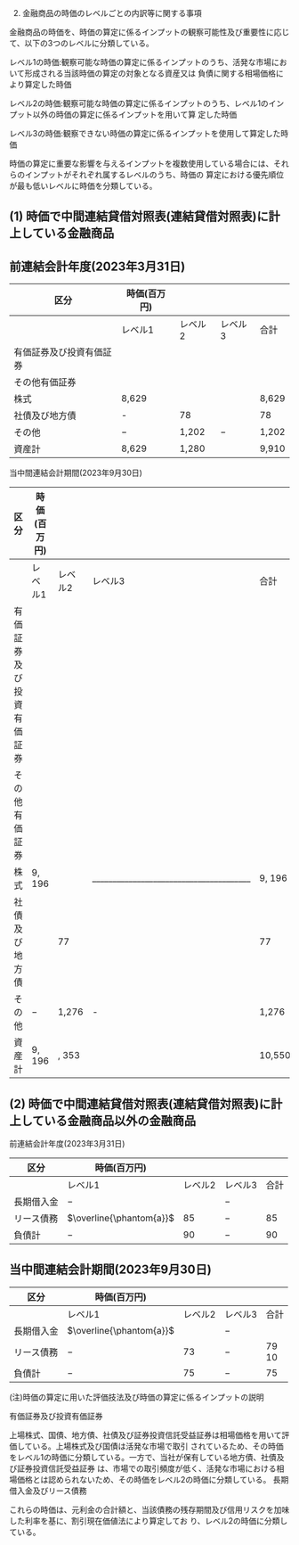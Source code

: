2. 金融商品の時価のレベルごとの内訳等に関する事項

金融商品の時価を、時価の算定に係るインプットの観察可能性及び重要性に応じて、以下の3つのレベルに分類している。

レベル1の時価:観察可能な時価の算定に係るインプットのうち、活発な市場において形成される当該時価の算定の対象となる資産又は 負債に関する相場価格により算定した時価

レベル2の時価:観察可能な時価の算定に係るインプットのうち、レベル1のインプット以外の時価の算定に係るインプットを用いて算 定した時価

レベル3の時価:観察できない時価の算定に係るインプットを使用して算定した時価

時価の算定に重要な影響を与えるインプットを複数使用している場合には、それらのインプットがそれぞれ属するレベルのうち、時価の 算定における優先順位が最も低いレベルに時価を分類している。

## (1) 時価で中間連結貸借対照表(連結貸借対照表)に計上している金融商品

## 前連結会計年度(2023年3月31日)

| 区分           | 時価(百万円) |       |      |       |
|--------------|---------|-------|------|-------|
|              | レベル1    | レベル2  | レベル3 | 合計    |
| 有価証券及び投資有価証券 |         |       |      |       |
| その他有価証券      |         |       |      |       |
| 株式           | 8,629   |       |      | 8,629 |
| 社債及び地方債      | -       | 78    |      | 78    |
| その他          | $-$     | 1,202 | $-$  | 1,202 |
| 資産計          | 8,629   | 1,280 |      | 9,910 |

当中間連結会計期間(2023年9月30日)

| 区分           | 時価(百万円) |       |                                         |        |
|--------------|---------|-------|-----------------------------------------|--------|
|              | レベル1    | レベル2  | レベル3                                    | 合計     |
| 有価証券及び投資有価証券 |         |       |                                         |        |
| その他有価証券      |         |       |                                         |        |
| 株式           | 9, 196  |       | _______________________________________ | 9, 196 |
| 社債及び地方債      |         | 77    |                                         | 77     |
| その他          | $-$     | 1,276 | -                                       | 1,276  |
| 資産計          | 9, 196  | , 353 |                                         | 10,550 |

## (2) 時価で中間連結貸借対照表(連結貸借対照表)に計上している金融商品以外の金融商品

前連結会計年度(2023年3月31日)

| 区分    | 時価(百万円)                  |      |      |    |
|-------|--------------------------|------|------|----|
|       | レベル1                     | レベル2 | レベル3 | 合計 |
| 長期借入金 | $-$                      |      | $-$  |    |
| リース債務 | $\overline{\phantom{a}}$ | 85   | $-$  | 85 |
| 負債計   | $-$                      | 90   | $-$  | 90 |

## 当中間連結会計期間(2023年9月30日)

| 区分    | 時価(百万円)                  |      |      |          |
|-------|--------------------------|------|------|----------|
|       | レベル1                     | レベル2 | レベル3 | 合計       |
| 長期借入金 | $\overline{\phantom{a}}$ |      | $-$  |          |
| リース債務 | $-$                      | 73   | $-$  | 79<br>10 |
| 負債計   | $-$                      | 75   | $-$  | 75       |

(注)時価の算定に用いた評価技法及び時価の算定に係るインプットの説明

有価証券及び投資有価証券

上場株式、国債、地方債、社債及び証券投資信託受益証券は相場価格を用いて評価している。上場株式及び国債は活発な市場で取引 されているため、その時価をレベル1の時価に分類している。一方で、当社が保有している地方債、社債及び証券投資信託受益証券 は、市場での取引頻度が低く、活発な市場における相場価格とは認められないため、その時価をレベル2の時価に分類している。 長期借入金及びリース債務

これらの時価は、元利金の合計額と、当該債務の残存期間及び信用リスクを加味した利率を基に、割引現在価値法により算定してお り、レベル2の時価に分類している。